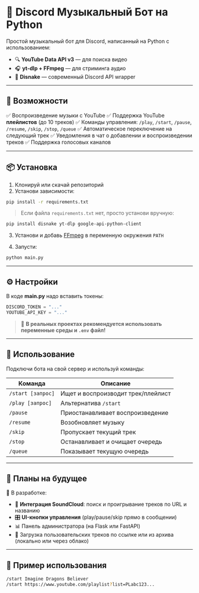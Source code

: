 # 🎵 Discord Музыкальный Бот на Python

Простой музыкальный бот для Discord, написанный на Python с использованием:

* 🔍 **YouTube Data API v3** — для поиска видео
* 🎧 **yt-dlp + FFmpeg** — для стриминга аудио
* 💬 **Disnake** — современный Discord API wrapper

---

## 🚀 Возможности

✅ Воспроизведение музыки с YouTube
✅ Поддержка YouTube **плейлистов** (до 10 треков)
✅ Команды управления: `/play`, `/start`, `/pause`, `/resume`, `/skip`, `/stop`, `/queue`
✅ Автоматическое переключение на следующий трек
✅ Уведомления в чат о добавлении и воспроизведении треков
✅ Поддержка голосовых каналов

---

## 📦 Установка

1. Клонируй или скачай репозиторий
2. Установи зависимости:

```bash
pip install -r requirements.txt
```

> Если файла `requirements.txt` нет, просто установи вручную:

```bash
pip install disnake yt-dlp google-api-python-client
```

3. Установи и добавь [FFmpeg](https://ffmpeg.org/download.html) в переменную окружения `PATH`

4. Запусти:

```bash
python main.py
```

---

## ⚙️ Настройки

В коде **main.py** надо вставить токены:

```python
DISCORD_TOKEN = "..."
YOUTUBE_API_KEY = "..."
```

> 🔐 **В реальных проектах рекомендуется использовать переменные среды и `.env` файл!**

---

## 🧠 Использование

Подключи бота на свой сервер и используй команды:

| Команда           | Описание                           |
| ----------------- | ---------------------------------- |
| `/start [запрос]` | Ищет и воспроизводит трек/плейлист |
| `/play [запрос]`  | Альтернатива `/start`              |
| `/pause`          | Приостанавливает воспроизведение   |
| `/resume`         | Возобновляет музыку                |
| `/skip`           | Пропускает текущий трек            |
| `/stop`           | Останавливает и очищает очередь    |
| `/queue`          | Показывает текущую очередь         |

---

## 🔮 Планы на будущее

🚧 В разработке:

* 🌊 **Интеграция SoundCloud**: поиск и проигрывание треков по URL и названию
* 🎛 **UI-кнопки управления** (play/pause/skip прямо в сообщении)
* 📊 Панель администратора (на Flask или FastAPI)
* 📂 Загрузка пользовательских треков по ссылке или из архива (локально или через облако)

---

## 🧪 Пример использования

```bash
/start Imagine Dragons Believer  
/start https://www.youtube.com/playlist?list=PLabc123...
```

